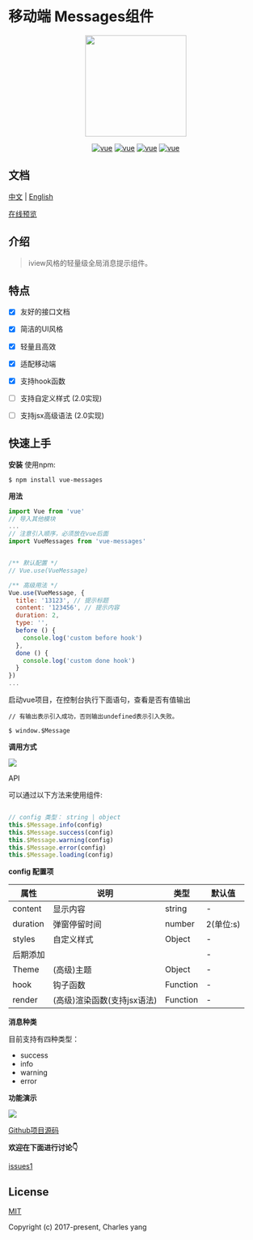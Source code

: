 # 移动端 Messages组件
<p align="center">
    <a href="http://www.yangoogle.com/#/work">
        <img width="200" src="https://file.iviewui.com/logo-new.svg"/>
    </a>
</p>


<p align="center">
  <a href="https://cn.vuejs.org/v2/guide/"><img src="https://makefriends.bs2dl.yy.com/bm1539228392003.svg" alt="vue"></a>
  <a href="https://www.npmjs.com/package/vue-messages"><img src="https://makefriends.bs2dl.yy.com/bm1539228482482.svg" alt="vue"></a>
  <a href="https://opensource.org/licenses/MIT"><img src="https://makefriends.bs2dl.yy.com/bm1539228515177.svg" alt="vue"></a>
  <a href="https://github.com/yang657850144/vue-message"><img src="https://makefriends.bs2dl.yy.com/bm1539228726851.svg" alt="vue"></a>
</p>

## 文档
[中文](https://github.com/yang657850144/vue-message/blob/master/README-ZH.md) | [English](https://github.com/yang657850144/vue-message/blob/master/README.md)

[在线预览](http://www.yangoogle.com/#/work)

## 介绍

> iview风格的轻量级全局消息提示组件。

## 特点

* [x]  友好的接口文档
* [x] 简洁的UI风格
* [x] 轻量且高效
* [x] 适配移动端
* [x] 支持hook函数
* [ ] 支持自定义样式 (2.0实现)
* [ ] 支持jsx高级语法 (2.0实现)


## 快速上手

**安装**
使用npm:

```
$ npm install vue-messages
```

**用法**

```javascript
import Vue from 'vue'
// 导入其他模块
...
// 注意引入顺序，必须放在vue后面
import VueMessages from 'vue-messages'


/** 默认配置 */
// Vue.use(VueMessage)

/** 高级用法 */
Vue.use(VueMessage, {
  title: '13123', // 提示标题
  content: '123456', // 提示内容
  duration: 2,
  type: '',
  before () {
    console.log('custom before hook')
  },
  done () {
    console.log('custom done hook')
  }
})
...
```


启动vue项目，在控制台执行下面语句，查看是否有值输出

```
// 有输出表示引入成功，否则输出undefined表示引入失败。

$ window.$Message
```


**调用方式**


![](https://makefriends.bs2dl.yy.com/bm1536156703536.jpg)




API

可以通过以下方法来使用组件:

```javascript

// config 类型： string | object
this.$Message.info(config)
this.$Message.success(config)
this.$Message.warning(config)
this.$Message.error(config)
this.$Message.loading(config)

```


**config 配置项**


| 属性 | 说明 | 类型 | 默认值 |
| --- | --- | --- | --- |
| content | 显示内容 | string | - |
| duration | 弹窗停留时间 | number | 2(单位:s) |
| styles | 自定义样式 | Object | - |
| 后期添加 |  |  | - |
| Theme | (高级)主题 | Object | - |
| hook | 钩子函数 | Function | - |
| render | (高级)渲染函数(支持jsx语法) | Function | - |


**消息种类**


目前支持有四种类型：

- success
- info
- warning
- error

**功能演示** 

![](https://makefriends.bs2dl.yy.com/bm1536222032449.gif)



[Github项目源码](https://github.com/yang657850144/vue-message)


**欢迎在下面进行讨论👇**

[issues1](https://github.com/yang657850144/vue-message/issues/1)

## License
[MIT](http://opensource.org/licenses/MIT)

Copyright (c) 2017-present, Charles yang

